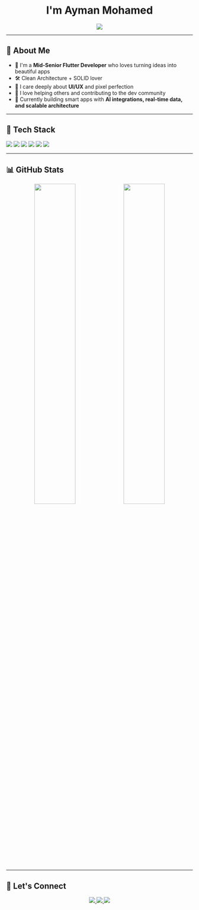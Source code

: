 <h1 align="center">I'm Ayman Mohamed</h1>
<p align="center">
  <img src="https://readme-typing-svg.herokuapp.com?font=Fira+Code&size=22&pause=1000&color=2D64BC&center=true&vCenter=true&width=500&lines=Mid+Senior+Flutter+Developer;Clean+Architecture+Enthusiast;Love+Building+Cool+UIs+%F0%9F%96%A5%EF%B8%8F;Open+Source+Contributor+%F0%9F%94%A5;Coffee+%E2%98%95+%2B+Code+%3D+Perfect+Day" />
</p>

---

## 🚀 About Me

- 🧠 I'm a **Mid-Senior Flutter Developer** who loves turning ideas into beautiful apps  
- 🛠 Clean Architecture + SOLID lover  
- 🎨 I care deeply about **UI/UX** and pixel perfection  
- 💬 I love helping others and contributing to the dev community  
- 🤖 Currently building smart apps with **AI integrations, real-time data, and scalable architecture**

---

## 🧰 Tech Stack

<p>
  <img src="https://img.shields.io/badge/Flutter-02569B?style=for-the-badge&logo=flutter&logoColor=white"/>
  <img src="https://img.shields.io/badge/Dart-0175C2?style=for-the-badge&logo=dart&logoColor=white"/>
  <img src="https://img.shields.io/badge/Firebase-ffca28?style=for-the-badge&logo=firebase&logoColor=black" />
  <img src="https://img.shields.io/badge/Supabase-3ECF8E?style=for-the-badge&logo=supabase&logoColor=black" />
  <img src="https://img.shields.io/badge/Clean%20Architecture-%2300C7B7.svg?style=for-the-badge&logo=layers&logoColor=white" />
  <img src="https://img.shields.io/badge/Git-%23F05032.svg?style=for-the-badge&logo=git&logoColor=white"/>
</p>

---

## 📊 GitHub Stats

<p align="center">
  <img src="https://github-readme-stats.vercel.app/api?username=AymanMohamed688&show_icons=true&theme=radical" width="47%"/>
  <img src="https://github-readme-streak-stats.herokuapp.com/?user=AymanMohamed688&theme=radical" width="47%"/>
</p>

---

## 🔗 Let's Connect

<p align="center">
  <a href="https://linkedin.com/in/ayman-mohamed-1b881024a">
    <img src="https://img.shields.io/badge/LinkedIn-blue?style=for-the-badge&logo=linkedin&logoColor=white"/>
  </a>
  <a href="mailto:darknaya.am@gmail.com">
    <img src="https://img.shields.io/badge/Gmail-red?style=for-the-badge&logo=gmail&logoColor=white"/>
  </a>
  <a href="https://github.com/AymanMohamed688">
    <img src="https://img.shields.io/badge/GitHub-black?style=for-the-badge&logo=github&logoColor=white"/>
  </a>
</p>
